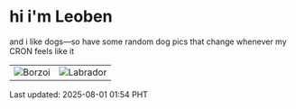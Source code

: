 # hi i'm Leoben

and i like dogs—so have some random dog pics that change whenever my CRON feels like it

|  |  |
|--------|----------|
| ![Borzoi](https://random-dog-vercel.vercel.app/api/random-borzoi?v=1753984496) | ![Labrador](https://random-dog-vercel.vercel.app/api/random-labrador?v=1753984496) |

Last updated: 2025-08-01 01:54 PHT
